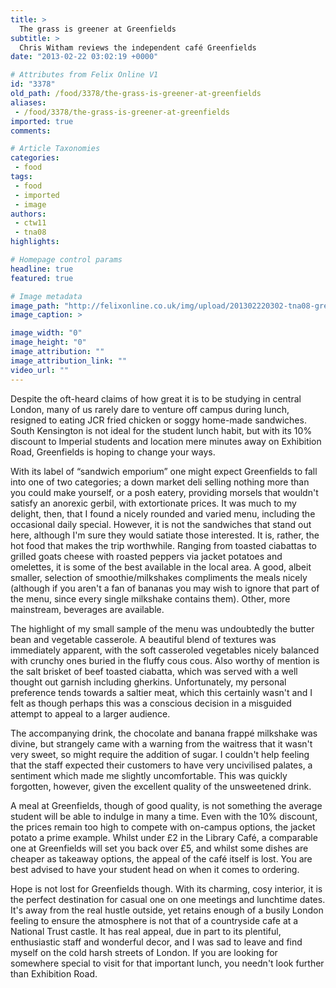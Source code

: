 ```yaml
---
title: >
  The grass is greener at Greenfields
subtitle: >
  Chris Witham reviews the independent café Greenfields
date: "2013-02-22 03:02:19 +0000"

# Attributes from Felix Online V1
id: "3378"
old_path: /food/3378/the-grass-is-greener-at-greenfields
aliases:
 - /food/3378/the-grass-is-greener-at-greenfields
imported: true
comments:

# Article Taxonomies
categories:
 - food
tags:
 - food
 - imported
 - image
authors:
 - ctw11
 - tna08
highlights:

# Homepage control params
headline: true
featured: true

# Image metadata
image_path: "http://felixonline.co.uk/img/upload/201302220302-tna08-green.jpg"
image_caption: >

image_width: "0"
image_height: "0"
image_attribution: ""
image_attribution_link: ""
video_url: ""
---
```


Despite the oft-heard claims of how great it is to be studying in central London, many of us rarely dare to venture off campus during lunch, resigned to eating JCR fried chicken or soggy home-made sandwiches. South Kensington is not ideal for the student lunch habit, but with its 10% discount to Imperial students and location mere minutes away on Exhibition Road, Greenfields is hoping to change your ways.

With its label of “sandwich emporium” one might expect Greenfields to fall into one of two categories; a down market deli selling nothing more than you could make yourself, or a posh eatery, providing morsels that wouldn't satisfy an anorexic gerbil, with extortionate prices. It was much to my delight, then, that I found a nicely rounded and varied menu, including the occasional daily special. However, it is not the sandwiches that stand out here, although I'm sure they would satiate those interested. It is, rather, the hot food that makes the trip worthwhile. Ranging from toasted ciabattas to grilled goats cheese with roasted peppers via jacket potatoes and omelettes, it is some of the best available in the local area. A good, albeit smaller, selection of smoothie/milkshakes compliments the meals nicely (although if you aren't a fan of bananas you may wish to ignore that part of the menu, since every single milkshake contains them). Other, more mainstream, beverages are available.

The highlight of my small sample of the menu was undoubtedly the butter bean and vegetable casserole. A beautiful blend of textures was immediately apparent, with the soft casseroled vegetables nicely balanced with crunchy ones buried in the fluffy cous cous. Also worthy of mention is the salt brisket of beef toasted ciabatta, which was served with a well thought out garnish including gherkins. Unfortunately, my personal preference tends towards a saltier meat, which this certainly wasn't and I felt as though perhaps this was a conscious decision in a misguided attempt to appeal to a larger audience.

The accompanying drink, the chocolate and banana frappé milkshake was divine, but strangely came with a warning from the waitress that it wasn't very sweet, so might require the addition of sugar. I couldn't help feeling that the staff expected their customers to have very uncivilised palates, a sentiment which made me slightly uncomfortable. This was quickly forgotten, however, given the excellent quality of the unsweetened drink.

A meal at Greenfields, though of good quality, is not something the average student will be able to indulge in many a time. Even with the 10% discount, the prices remain too high to compete with on-campus options, the jacket potato a prime example. Whilst under £2 in the Library Café, a comparable one at Greenfields will set you back over £5, and whilst some dishes are cheaper as takeaway options, the appeal of the café itself is lost. You are best advised to have your student head on when it comes to ordering.

Hope is not lost for Greenfields though. With its charming, cosy interior, it is the perfect destination for casual one on one meetings and lunchtime dates. It's away from the real hustle outside, yet retains enough of a busily London feeling to ensure the atmosphere is not that of a countryside cafe at a National Trust castle. It has real appeal, due in part to its plentiful, enthusiastic staff and wonderful decor, and I was sad to leave and find myself on the cold harsh streets of London. If you are looking for somewhere special to visit for that important lunch, you needn't look further than Exhibition Road.

